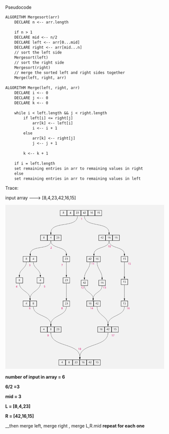 Pseudocode

    ALGORITHM Mergesort(arr)
        DECLARE n <-- arr.length

        if n > 1
        DECLARE mid <-- n/2
        DECLARE left <-- arr[0...mid]
        DECLARE right <-- arr[mid...n]
        // sort the left side
        Mergesort(left)
        // sort the right side
        Mergesort(right)
        // merge the sorted left and right sides together
        Merge(left, right, arr)

    ALGORITHM Merge(left, right, arr)
        DECLARE i <-- 0
        DECLARE j <-- 0
        DECLARE k <-- 0

        while i < left.length && j < right.length
            if left[i] <= right[j]
                arr[k] <-- left[i]
                i <-- i + 1
            else
                arr[k] <-- right[j]
                j <-- j + 1

            k <-- k + 1

        if i = left.length
        set remaining entries in arr to remaining values in right
        else
        set remaining entries in arr to remaining values in left



Trace:

input array ---> [8,4,23,42,16,15]


![1](merge_sort/assets/BLOG-27.png)


__number of input in array = 6__

__6/2  =3__

__mid = 3__

__L = [8,4,23]__

__R = [42,16,15]__

__then merge left, merge right , merge L,R.mid
__repeat for each one__